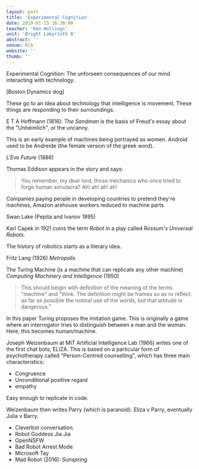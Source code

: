 ```yaml
---
layout: post
title: 'Experimental Cognition'
date: 2019-01-15 16:30:00
teacher: 'Ken Hollings'
unit: 'Bright Labyrinth 8'
abstract: ''
venue: RCA
website: ''
thumb: ''
---
```


Experimental Cognition: The unforseen consequences of our mind interacting with technology.

[Boston Dynamics dog]

These go to an idea about technology that intelligence is movement. These things are responding to their surroundings.

E T A Hoffmann (1816): _The Sandman_ is the basis of Freud's essay about the "Unheimlich", or the uncanny.

This is an early example of machines being portrayed as women. Android used to be Andreide (the female version of the greek word).

_L'Eve Future_ (1886)

Thomas Eddison appears in the story and says:

> You remember, my dear lord, those mechanics who once tried to forge human simulacra? Ah! ah! ah! ah!

Companies paying people in developing countries to pretend they're machines, Amazon arehouse workers reduced to machine parts

Swan Lake (Pepita and Ivanov 1895)

Karl Capek in 1921 coins the term _Robot_ in a play called _Rossum's Universal Robots_.

The history of robotics starts as a literary idea.

Fritz Lang (1926) _Metropolis_

The Turing Machine (is a machine that can replicate any other machine)
_Computing Machinery and Intelligence_ (1950)

> This should beigin with definition of the meaning of the terms "machine" and "think. The definition might be frames so as ro reflect as far as possible the notmal use of the words, but that attitude is dangerous."

In this paper Turing proposes the imitation game. This is originally a game where an interrogator tries to distinguish between a man and the woman. Here, this becomes human/machine.

Joseph Weizenbaum at MIT Artificial Intelligence Lab (1966) writes one of the first chat bots, ELIZA. This is based on a particular form of psychotherapy called "Person-Centred counselling", which has three main characteristics:

- Congruence
- Unconditional positive regard
- empathy

Easy enough to replicate in code.

Weizenbaum then writes Parry (which is paranoid). Eliza v Parry, eventually Julia v Barry.

- Cleverbot conversation.
- Robot Goddess Jia Jia
- OpenNSFW
- Bad Robot Arrest Mode
- Microsoft Tay
- Mad Robot (2016): _Sunspring_

